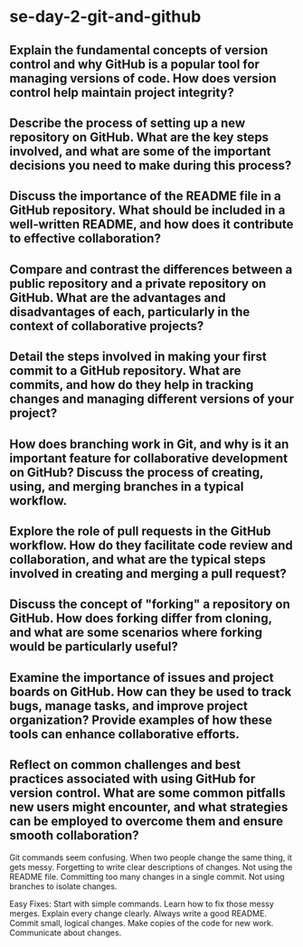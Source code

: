 
# se-day-2-git-and-github
## Explain the fundamental concepts of version control and why GitHub is a popular tool for managing versions of code. How does version control help maintain project integrity?

## Describe the process of setting up a new repository on GitHub. What are the key steps involved, and what are some of the important decisions you need to make during this process?

## Discuss the importance of the README file in a GitHub repository. What should be included in a well-written README, and how does it contribute to effective collaboration?

## Compare and contrast the differences between a public repository and a private repository on GitHub. What are the advantages and disadvantages of each, particularly in the context of collaborative projects?

## Detail the steps involved in making your first commit to a GitHub repository. What are commits, and how do they help in tracking changes and managing different versions of your project?

## How does branching work in Git, and why is it an important feature for collaborative development on GitHub? Discuss the process of creating, using, and merging branches in a typical workflow.

## Explore the role of pull requests in the GitHub workflow. How do they facilitate code review and collaboration, and what are the typical steps involved in creating and merging a pull request?

## Discuss the concept of "forking" a repository on GitHub. How does forking differ from cloning, and what are some scenarios where forking would be particularly useful?

## Examine the importance of issues and project boards on GitHub. How can they be used to track bugs, manage tasks, and improve project organization? Provide examples of how these tools can enhance collaborative efforts.

## Reflect on common challenges and best practices associated with using GitHub for version control. What are some common pitfalls new users might encounter, and what strategies can be employed to overcome them and ensure smooth collaboration?
Git commands seem confusing.
When two people change the same thing, it gets messy.
Forgetting to write clear descriptions of changes.
Not using the README file.
Committing too many changes in a single commit.
Not using branches to isolate changes.

Easy Fixes:
Start with simple commands.
Learn how to fix those messy merges.
Explain every change clearly.
Always write a good README.
Commit small, logical changes.
Make copies of the code for new work.
Communicate about changes.
